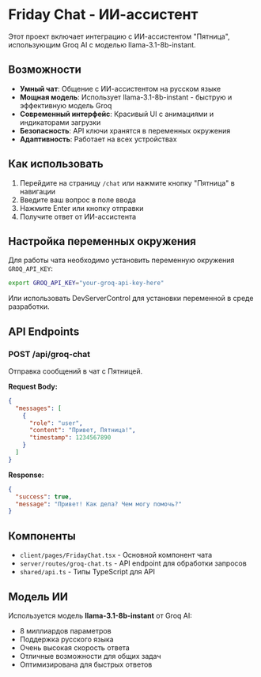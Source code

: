 # Friday Chat - ИИ-ассистент

Этот проект включает интеграцию с ИИ-ассистентом "Пятница", использующим Groq AI с моделью llama-3.1-8b-instant.

## Возможности

- **Умный чат**: Общение с ИИ-ассистентом на русском языке
- **Мощная модель**: Использует llama-3.1-8b-instant - быструю и эффективную модель Groq
- **Современный интерфейс**: Красивый UI с анимациями и индикаторами загрузки
- **Безопасность**: API ключи хранятся в переменных окружения
- **Адаптивность**: Работает на всех устройствах

## Как использовать

1. Перейдите на страницу `/chat` или нажмите кнопку "Пятница" в навигации
2. Введите ваш вопрос в поле ввода
3. Нажмите Enter или кнопку отправки
4. Получите ответ от ИИ-ассистента

## Настройка переменных окружения

Для работы чата необходимо установить переменную окружения `GROQ_API_KEY`:

```bash
export GROQ_API_KEY="your-groq-api-key-here"
```

Или использовать DevServerControl для установки переменной в среде разработки.

## API Endpoints

### POST /api/groq-chat

Отправка сообщений в чат с Пятницей.

**Request Body:**
```json
{
  "messages": [
    {
      "role": "user",
      "content": "Привет, Пятница!",
      "timestamp": 1234567890
    }
  ]
}
```

**Response:**
```json
{
  "success": true,
  "message": "Привет! Как дела? Чем могу помочь?"
}
```

## Компоненты

- `client/pages/FridayChat.tsx` - Основной компонент чата
- `server/routes/groq-chat.ts` - API endpoint для обработки запросов
- `shared/api.ts` - Типы TypeScript для API

## Модель ИИ

Используется модель **llama-3.1-8b-instant** от Groq AI:
- 8 миллиардов параметров
- Поддержка русского языка
- Очень высокая скорость ответа
- Отличные возможности для общих задач
- Оптимизирована для быстрых ответов
